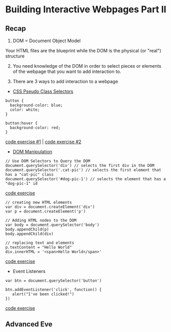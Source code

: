 # Building Interactive Webpages Part II

## Recap
1) DOM = Document Object Model

Your HTML files are the blueprint while the DOM is the physical (or "real") structure

2) You need knowledge of the DOM in order to select pieces or elements of the webpage that you want to add interaction to.

3) There are 3 ways to add interaction to a webpage

  * [CSS Pseudo Class Selectors](https://www.w3schools.com/css/css_pseudo_classes.asp)
```
button {
  background-color: blue;
  color: white;
}

button:hover {
  background-color: red;
}
```
[code exercise #1](https://codepen.io/pearl1991/pen/NoEEXv) | [code exercise #2](https://codepen.io/pearl1991/pen/XOyyOQ)

  * [DOM Manipulation](https://www.theodinproject.com/lessons/dom-manipulation)
  ```
  // Use DOM Selectors to Query the DOM
  document.querySelector('div') // selects the first div in the DOM
  document.querySelector('.cat-pic') // selects the first element that has a "cat-pic" class
  document.querySelector('#dog-pic-1') // selects the element that has a "dog-pic-1" id
  ```
  [code exercise](https://codepen.io/pearl1991/pen/GzPNmP)
  
  ```
  // creating new HTML elements
  var div = document.createElement('div')
  var p = document.createElement('p')
  
  // Adding HTML nodes to the DOM
  var body = document.querySelector('body')
  body.appendChild(p)
  body.appendChild(div)
  
  // replacing text and elements
  p.textContent = "Hello World"
  div.innerHTML = '<span>Hello World</span>'
  ```
  [code exercise](https://codepen.io/pearl1991/pen/QYzGYE)
  * Event Listeners 
  ```
  var btn = document.querySelector('button')
  
  btn.addEventListener('click', function() {
     alert("I've been clicked!")
  })
  ```
  [code exercise](https://codepen.io/pearl1991/pen/XOoNQV)
  
  ## Advanced Eve
